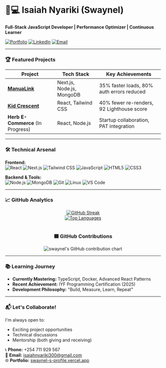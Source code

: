 # 👨💻 Isaiah Nyariki (Swaynel) 

**Full-Stack JavaScript Developer | Performance Optimizer | Continuous Learner**

[![Portfolio](https://img.shields.io/badge/🚀_Portfolio-000?style=for-the-badge)](https://swaynel-s-profile.vercel.app)
[![LinkedIn](https://img.shields.io/badge/📩_Connect-0077B5?style=for-the-badge&logo=linkedin)](https://www.linkedin.com/in/isaiah-nyariki-593392365?utm_source=share&utm_campaign=share_via&utm_content=profile&utm_medium=android_app)
[![Email](https://img.shields.io/badge/📧_Email-D14836?style=for-the-badge&logo=gmail)](mailto:isaiahnyariki300@gmail.com)

---

### 🏆 Featured Projects

| Project | Tech Stack | Key Achievements |
|---------|------------|------------------|
| **[ManuaLink](https://kazisha-connect.vercel.app)** | Next.js, Node.js, MongoDB | 35% faster loads, 80% auth errors reduced |
| **[Kid Crescent](https://kidcrescent.vercel.app)** | React, Tailwind CSS | 40% fewer re-renders, 92 Lighthouse score |
| **Herb E-Commerce** (In Progress) | React, Node.js | Startup collaboration, PAT integration |

---

### 🛠️ Technical Arsenal

**Frontend:**  
![React](https://img.shields.io/badge/-React-61DAFB?logo=react&logoColor=white)
![Next.js](https://img.shields.io/badge/-Next.js-000000?logo=next.js)
![Tailwind CSS](https://img.shields.io/badge/-Tailwind_CSS-38B2AC?logo=tailwind-css)
![JavaScript](https://img.shields.io/badge/-JavaScript-F7DF1E?logo=javascript)
![HTML5](https://img.shields.io/badge/-HTML5-E34F26?logo=html5)
![CSS3](https://img.shields.io/badge/-CSS3-1572B6?logo=css3)

**Backend & Tools:**  
![Node.js](https://img.shields.io/badge/-Node.js-339933?logo=node.js)
![MongoDB](https://img.shields.io/badge/-MongoDB-47A248?logo=mongodb)
![Git](https://img.shields.io/badge/-Git-F05032?logo=git)
![Linux](https://img.shields.io/badge/-Linux-FCC624?logo=linux)
![VS Code](https://img.shields.io/badge/-VS_Code-007ACC?logo=visual-studio-code)

---

### 📈 GitHub Analytics

<div align="center">

[![GitHub Streak](https://streak-stats.demolab.com?user=swaynel&theme=radical)](https://git.io/streak-stats)  
[![Top Languages](https://github-readme-stats.vercel.app/api/top-langs/?username=swaynel&layout=compact&theme=radical)](https://github.com/swaynel)  
<br>

### 🟩 GitHub Contributions  
<img src="https://ghchart.rshah.org/38B2AC/swaynel" alt="swaynel's GitHub contribution chart" />

</div>

---

### 📚 Learning Journey

- **Currently Mastering:** TypeScript, Docker, Advanced React Patterns
- **Recent Achievement:** IYF Programming Certification (2025)
- **Development Philosophy:** "Build, Measure, Learn, Repeat"

---

### 📬 Let's Collaborate!

I'm always open to:
- Exciting project opportunities
- Technical discussions
- Mentorship (both giving and receiving)

📞 **Phone:** +254 711 929 567  
📧 **Email:** [isaiahnyariki300@gmail.com](mailto:isaiahnyariki300@gmail.com)  
🌐 **Portfolio:** [swaynel-s-profile.vercel.app](https://swaynel-s-profile.vercel.app)